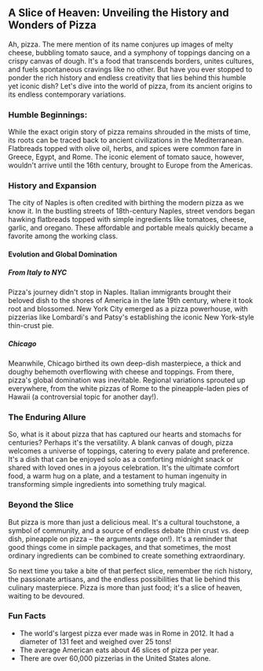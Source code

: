 ## A Slice of Heaven: Unveiling the History and Wonders of Pizza

Ah, pizza. The mere mention of its name conjures up images of melty cheese, bubbling tomato sauce, and a symphony of toppings dancing on a crispy canvas of dough. It's a food that transcends borders, unites cultures, and fuels spontaneous cravings like no other. But have you ever stopped to ponder the rich history and endless creativity that lies behind this humble yet iconic dish? Let's dive into the world of pizza, from its ancient origins to its endless contemporary variations.

### Humble Beginnings:

While the exact origin story of pizza remains shrouded in the mists of time, its roots can be traced back to ancient civilizations in the Mediterranean. Flatbreads topped with olive oil, herbs, and spices were common fare in Greece, Egypt, and Rome. The iconic element of tomato sauce, however, wouldn't arrive until the 16th century, brought to Europe from the Americas.



### History and Expansion

The city of Naples is often credited with birthing the modern pizza as we know it. In the bustling streets of 18th-century Naples, street vendors began hawking flatbreads topped with simple ingredients like tomatoes, cheese, garlic, and oregano. These affordable and portable meals quickly became a favorite among the working class.



#### Evolution and Global Domination

##### From Italy to NYC

Pizza's journey didn't stop in Naples. Italian immigrants brought their beloved dish to the shores of America in the late 19th century, where it took root and blossomed. New York City emerged as a pizza powerhouse, with pizzerias like Lombardi's and Patsy's establishing the iconic New York-style thin-crust pie.

##### Chicago

Meanwhile, Chicago birthed its own deep-dish masterpiece, a thick and doughy behemoth overflowing with cheese and toppings. From there, pizza's global domination was inevitable. Regional variations sprouted up everywhere, from the white pizzas of Rome to the pineapple-laden pies of Hawaii (a controversial topic for another day!).

### The Enduring Allure

So, what is it about pizza that has captured our hearts and stomachs for centuries? Perhaps it's the versatility. A blank canvas of dough, pizza welcomes a universe of toppings, catering to every palate and preference. It's a dish that can be enjoyed solo as a comforting midnight snack or shared with loved ones in a joyous celebration. It's the ultimate comfort food, a warm hug on a plate, and a testament to human ingenuity in transforming simple ingredients into something truly magical.



### Beyond the Slice

But pizza is more than just a delicious meal. It's a cultural touchstone, a symbol of community, and a source of endless debate (thin crust vs. deep dish, pineapple on pizza – the arguments rage on!). It's a reminder that good things come in simple packages, and that sometimes, the most ordinary ingredients can be combined to create something extraordinary.

So next time you take a bite of that perfect slice, remember the rich history, the passionate artisans, and the endless possibilities that lie behind this culinary masterpiece. Pizza is more than just food; it's a slice of heaven, waiting to be devoured.

### Fun Facts

* The world's largest pizza ever made was in Rome in 2012. It had a diameter of 131 feet and weighed over 25 tons!
* The average American eats about 46 slices of pizza per year.
* There are over 60,000 pizzerias in the United States alone.